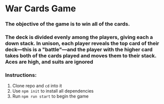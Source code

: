 # War Cards Game

### The objective of the game is to win all of the cards.

### The deck is divided evenly among the players, giving each a down stack. In unison, each player reveals the top card of their deck—this is a "battle"—and the player with the higher card takes both of the cards played and moves them to their stack. Aces are high, and suits are ignored

### Instructions: 
1. Clone repo and ``` cd ``` into it
2. Use ``` npm init ``` to install all dependencies
3. Run ``` npm run start ``` to begin the game
